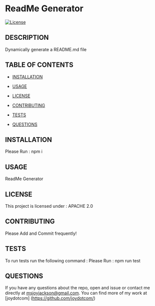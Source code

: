 # ReadMe Generator
[![License](https://img.shields.io/badge/License-Apache%202.0-blue.svg)](https://opensource.org/licenses/Apache-2.0)
  ## DESCRIPTION 
 Dynamically generate a README.md file
  ## TABLE OF CONTENTS

  * [INSTALLATION](#INSTALLATION)
 
  * [USAGE](#USAGE)
  
  * [LICENSE](#LICENSE)
 
  * [CONTRIBUTING](#CONTRIBUTING)
  
  * [TESTS](#TESTS)

  * [QUESTIONS](#QUESTIONS)
  
  
  ## INSTALLATION
   Please Run : npm i
  ## USAGE
  ReadMe Generator
  ## LICENSE
  This project is licensed under : APACHE 2.0 
  ## CONTRIBUTING
  Please Add and Commit frequently!
  ## TESTS
  To run tests run the following command : Please Run : npm run test

  ## QUESTIONS 
  If you have any questions about the repo, open and issue or contact 
  me directly at msjoyjackson@gmail.com. You can find more of my work 
  at [joydotcom] (https://github.com/joydotcom/)
  